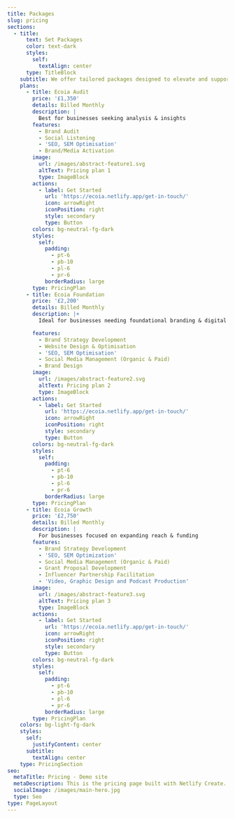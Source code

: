 ```yaml
---
title: Packages
slug: pricing
sections:
  - title:
      text: Set Packages
      color: text-dark
      styles:
        self:
          textAlign: center
      type: TitleBlock
    subtitle: We offer tailored packages designed to elevate and support your mission.
    plans:
      - title: Ecoia Audit
        price: '£1,350'
        details: Billed Monthly
        description: |
          Best for businesses seeking analysis & insights
        features:
          - Brand Audit
          - Social Listening
          - 'SEO, SEM Optimisation'
          - Brand/Media Activation
        image:
          url: /images/abstract-feature1.svg
          altText: Pricing plan 1
          type: ImageBlock
        actions:
          - label: Get Started
            url: 'https://ecoia.netlify.app/get-in-touch/'
            icon: arrowRight
            iconPosition: right
            style: secondary
            type: Button
        colors: bg-neutral-fg-dark
        styles:
          self:
            padding:
              - pt-6
              - pb-10
              - pl-6
              - pr-6
            borderRadius: large
        type: PricingPlan
      - title: Ecoia Foundation
        price: '£2,200'
        details: Billed Monthly
        description: |+
          Ideal for businesses needing foundational branding & digital presence

        features:
          - Brand Strategy Development
          - Website Design & Optimisation
          - 'SEO, SEM Optimisation'
          - Social Media Management (Organic & Paid)
          - Brand Design
        image:
          url: /images/abstract-feature2.svg
          altText: Pricing plan 2
          type: ImageBlock
        actions:
          - label: Get Started
            url: 'https://ecoia.netlify.app/get-in-touch/'
            icon: arrowRight
            iconPosition: right
            style: secondary
            type: Button
        colors: bg-neutral-fg-dark
        styles:
          self:
            padding:
              - pt-6
              - pb-10
              - pl-6
              - pr-6
            borderRadius: large
        type: PricingPlan
      - title: Ecoia Growth
        price: '£2,750'
        details: Billed Monthly
        description: |
          For businesses focused on expanding reach & funding
        features:
          - Brand Strategy Development
          - 'SEO, SEM Optimization'
          - Social Media Management (Organic & Paid)
          - Grant Proposal Development
          - Influencer Partnership Facilitation
          - 'Video, Graphic Design and Podcast Production'
        image:
          url: /images/abstract-feature3.svg
          altText: Pricing plan 3
          type: ImageBlock
        actions:
          - label: Get Started
            url: 'https://ecoia.netlify.app/get-in-touch/'
            icon: arrowRight
            iconPosition: right
            style: secondary
            type: Button
        colors: bg-neutral-fg-dark
        styles:
          self:
            padding:
              - pt-6
              - pb-10
              - pl-6
              - pr-6
            borderRadius: large
        type: PricingPlan
    colors: bg-light-fg-dark
    styles:
      self:
        justifyContent: center
      subtitle:
        textAlign: center
    type: PricingSection
seo:
  metaTitle: Pricing - Demo site
  metaDescription: This is the pricing page built with Netlify Create.
  socialImage: /images/main-hero.jpg
  type: Seo
type: PageLayout
---
```

